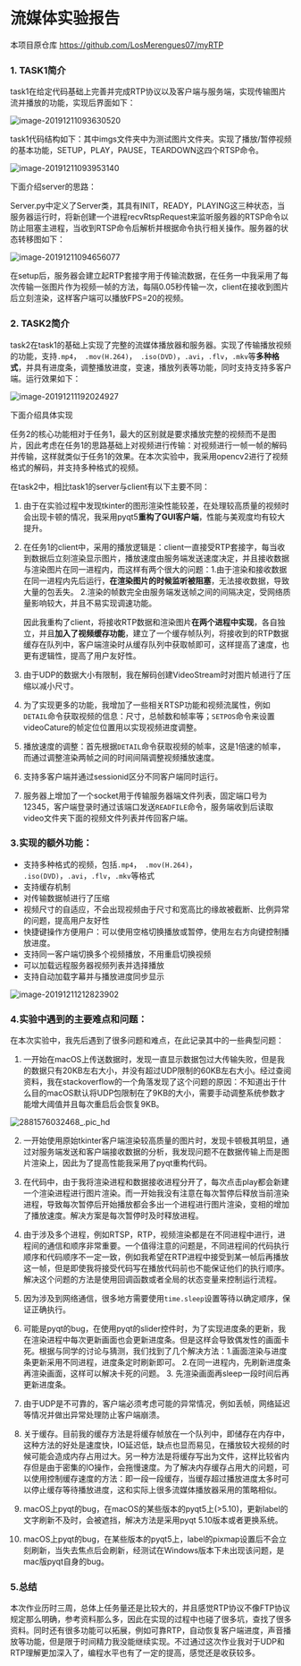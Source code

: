 # 流媒体实验报告
本项目原仓库 https://github.com/LosMerengues07/myRTP
### 1. TASK1简介

task1在给定代码基础上完善并完成RTP协议以及客户端与服务端，实现传输图片流并播放的功能，实现后界面如下：

![image-20191211093630520](https://tva1.sinaimg.cn/large/006tNbRwly1g9sj811jfmj31iq0u0txx.jpg)

task1代码结构如下：其中imgs文件夹中为测试图片文件夹。实现了播放/暂停视频的基本功能，SETUP，PLAY，PAUSE，TEARDOWN这四个RTSP命令。

![image-20191211093953140](https://tva1.sinaimg.cn/large/006tNbRwly1g9sjbjamyzj307u05kdfx.jpg)

下面介绍server的思路：

Server.py中定义了Server类，其具有INIT，READY，PLAYING这三种状态，当服务器运行时，将新创建一个进程recvRtspRequest来监听服务器的RTSP命令以防止阻塞主进程，当收到RTSP命令后解析并根据命令执行相关操作。服务器的状态转移图如下：

![image-20191211094656077](https://tva1.sinaimg.cn/large/006tNbRwly1g9sjivgxooj31a00hw10l.jpg)

在setup后，服务器会建立起RTP套接字用于传输流数据，在任务一中我采用了每次传输一张图片作为视频一帧的方法，每隔0.05秒传输一次，client在接收到图片后立刻渲染，这样客户端可以播放FPS=20的视频。



### 2. TASK2简介

task2在task1的基础上实现了完整的流媒体播放器和服务器。实现了传输播放视频的功能，支持`.mp4`，` .mov(H.264)`，` .iso(DVD)`，`.avi`，`.flv`，`.mkv`等**多种格式**，并具有进度条，调整播放进度，变速，播放列表等功能，同时支持支持多客户端。运行效果如下：

![image-20191211192024927](https://tva1.sinaimg.cn/large/006tNbRwly1g9t03kn3bkj31iw0u0b29.jpg)

下面介绍具体实现

任务2的核心功能相对于任务1，最大的区别就是要求播放完整的视频而不是图片，因此考虑在任务1的思路基础上对视频进行传输：对视频进行一帧一帧的解码并传输，这样就类似于任务1的效果。在本次实验中，我采用opencv2进行了视频格式的解码，并支持多种格式的视频。

在task2中，相比task1的server与client有以下主要不同：

1. 由于在实验过程中发现tkinter的图形渲染性能较差，在处理较高质量的视频时会出现卡顿的情况，我采用pyqt5**重构了GUI客户端**，性能与美观度均有较大提升。

2. 在任务1的client中，采用的播放逻辑是：client一直接受RTP套接字，每当收到数据后立刻渲染显示图片，播放速度由服务端发送速度决定，并且接收数据与渲染图片在同一进程内，而这样有两个很大的问题：1.由于渲染和接收数据在同一进程内先后运行，**在渲染图片的时候监听被阻塞**，无法接收数据，导致大量的包丢失。 2.渲染的帧数完全由服务端发送帧之间的间隔决定，受网络质量影响较大，并且不易实现调速功能。

   因此我重构了client，将接收RTP数据和渲染图片**在两个进程中实现**，各自独立，并且**加入了视频缓存功能**，建立了一个缓存帧队列，将接收到的RTP数据缓存在队列中，客户端渲染时从缓存队列中获取帧即可，这样提高了速度，也更有逻辑性，提高了用户友好性。

3. 由于UDP的数据大小有限制，我在解码创建VideoStream时对图片帧进行了压缩以减小尺寸。

4. 为了实现更多的功能，我增加了一些相关RTSP功能和视频流属性，例如`DETAIL`命令获取视频的信息：尺寸，总帧数和帧率等；`SETPOS`命令来设置videoCature的帧定位位置用以实现视频进度调整。

5. 播放速度的调整：首先根据`DETAIL`命令获取视频的帧率，这是1倍速的帧率，而通过调整渲染两帧之间的时间间隔调整视频播放速度。

6. 支持多客户端并通过sessionid区分不同客户端同时运行。

7. 服务器上增加了一个socket用于传输服务器端文件列表，固定端口号为12345，客户端登录时通过该端口发送`READFILE`命令，服务端收到后读取video文件夹下面的视频文件列表并传回客户端。



### 3.实现的额外功能：

+ 支持多种格式的视频，包括`.mp4`，` .mov(H.264)`，` .iso(DVD)`，`.avi`，`.flv`，`.mkv`等格式
+ 支持缓存机制
+ 对传输数据帧进行了压缩
+ 视频尺寸的自适应，不会出现视频由于尺寸和宽高比的缘故被截断、比例异常的问题，提高用户友好性
+ 快捷键操作方便用户：可以使用空格切换播放或暂停，使用左右方向键控制播放进度。
+ 支持同一客户端切换多个视频播放，不用重启切换视频
+ 可以加载远程服务器视频列表并选择播放
+ 支持自动加载字幕并与播放进度同步显示

![image-20191211212823902](https://tva1.sinaimg.cn/large/006tNbRwly1g9t3sqyra6j31h00u0qtc.jpg)



### 4.实验中遇到的主要难点和问题：

在本次实验中，我先后遇到了很多问题和难点，在此记录其中的一些典型问题：

1. 一开始在macOS上传送数据时，发现一直显示数据包过大传输失败，但是我的数据只有20KB左右大小，并没有超过UDP限制的60KB左右大小。经过查阅资料，我在stackoverflow的一个角落发现了这个问题的原因：不知道出于什么目的macOS默认将UDP包限制在了9KB的大小，需要手动调整系统参数才能增大阈值并且每次重启后会恢复9KB。

![2881576032468_.pic_hd](https://tva1.sinaimg.cn/large/006tNbRwly1g9slaccyq3j30kg04idgg.jpg)

2. 一开始使用原始tkinter客户端渲染较高质量的图片时，发现卡顿极其明显，通过对服务端发送和客户端接收数据的分析，我发现问题不在数据传输上而是图片渲染上，因此为了提高性能我采用了pyqt重构代码。

3. 在代码中，由于我将渲染进程和数据接收进程分开了，每次点击play都会新建一个渲染进程进行图片渲染。而一开始我没有注意在每次暂停后释放当前渲染进程，导致每次暂停后开始播放都会多出一个进程进行图片渲染，变相的增加了播放速度。解决方案是每次暂停时及时释放进程。

4. 由于涉及多个进程，例如RTSP，RTP，视频渲染都是在不同进程中进行，进程间的通信和顺序非常重要。一个值得注意的问题是，不同进程间的代码执行顺序和代码顺序不一定一致，例如我希望在RTP进程中接受到某一帧后再播放这一帧，但是即使我将接受代码写在播放代码前也不能保证他们的执行顺序。解决这个问题的方法是使用回调函数或者全局的状态变量来控制运行流程。

5. 因为涉及到网络通信，很多地方需要使用`time.sleep`设置等待以确定顺序，保证正确执行。

6. 可能是pyqt的bug，在使用pyqt的slider控件时，为了实现进度条的更新，我在渲染进程中每次更新画面也会更新进度条。但是这样会导致偶发性的画面卡死。根据与同学的讨论与猜测，我们找到了几个解决方法：1.画面渲染与进度条更新采用不同进程，进度条定时刷新即可。 2.在同一进程内，先刷新进度条再渲染画面，这样可以解决卡死的问题。 3. 先渲染画面再sleep一段时间后再更新进度条。

7. 由于UDP是不可靠的，客户端必须考虑可能的异常情况，例如丢帧，网络延迟等情况并做出异常处理防止客户端崩溃。

8. 关于缓存。目前我的缓存方法是将缓存帧放在一个队列中，即储存在内存中，这种方法的好处是速度快，IO延迟低，缺点也显而易见，在播放较大视频的时候可能会造成内存占用过大。另一种方法是将缓存写出为文件，这样比较省内存但是由于密集的IO操作，会拖慢速度。为了解决内存缓存占用大的问题，可以使用控制缓存速度的方法：即一段一段缓存，当缓存超过播放进度太多时可以停止缓存等待播放进度，这和实际上很多流媒体播放器采用的策略相似。

9. macOS上pyqt的bug，在macOS的某些版本的pyqt5上(>5.10)，更新label的文字刷新不及时，会被遮挡，解决方法是采用pyqt 5.10版本或者更换系统。

10. macOS上pyqt的bug，在某些版本的pyqt5上，label的pixmap设置后不会立刻刷新，当失去焦点后会刷新，经测试在Windows版本下未出现该问题，是mac版pyqt自身的bug。

    

### 5.总结

本次作业历时三周，总体上任务量还是比较大的，并且感觉RTP协议不像FTP协议规定那么明确，参考资料那么多，因此在实现的过程中也碰了很多坑，查找了很多资料。同时还有很多功能可以拓展，例如可靠RTP，自动恢复客户端进度，声音播放等功能，但是限于时间精力我没能继续实现。不过通过这次作业我对于UDP和RTP理解更加深入了，编程水平也有了一定的提高，感觉还是收获较多。



